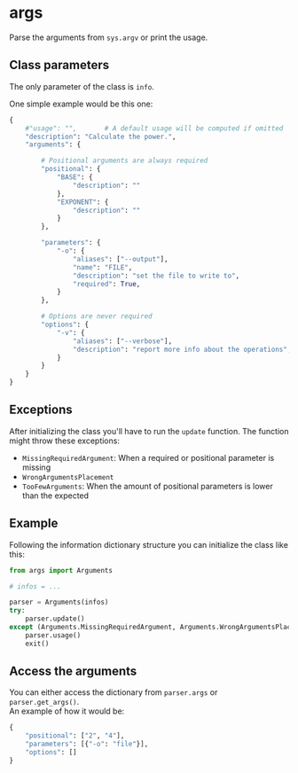 # args
Parse the arguments from `sys.argv` or print the usage.

## Class parameters
The only parameter of the class is `info`.

One simple example would be this one:
```python
{
	#"usage": "",		# A default usage will be computed if omitted
	"description": "Calculate the power.",
	"arguments": {

		# Positional arguments are always required
		"positional": {
			"BASE": {
				"description": ""
			},
			"EXPONENT": {
				"description": ""
			}
		},

		"parameters": {
			"-o": {
				"aliases": ["--output"],
				"name": "FILE",
				"description": "set the file to write to",
				"required": True,
			}
		},

		# Options are never required
		"options": {
			"-v": {
				"aliases": ["--verbose"],
				"description": "report more info about the operations",
			}
		}
	}
}
```

## Exceptions
After initializing the class you'll have to run the `update` function. The function might throw these exceptions:
- `MissingRequiredArgument`: When a required or positional parameter is missing
- `WrongArgumentsPlacement`
- `TooFewArguments`: When the amount of positional parameters is lower than the expected

## Example
Following the information dictionary structure you can initialize the class like this:
```python
from args import Arguments

# infos = ...

parser = Arguments(infos)
try:
	parser.update()
except (Arguments.MissingRequiredArgument, Arguments.WrongArgumentsPlacement, Arguments.TooFewArguments):
	parser.usage()
	exit()
```

## Access the arguments
You can either access the dictionary from `parser.args` or `parser.get_args()`. \
An example of how it would be:
```python
{
	"positional": ["2", "4"],
	"parameters": [{"-o": "file"}],
	"options": []
}
```
